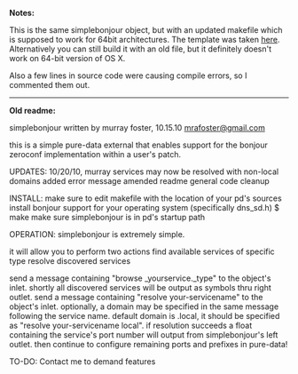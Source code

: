**Notes:**

This is the same simplebonjour object, but with an updated makefile which is supposed to work for 64bit architectures. The template was taken [here](http://puredata.info/docs/developer/MakefileTemplate). Alternatively you can still build it with an old file, but it definitely doesn't work on 64-bit version of OS X.

Also a few lines in source code were causing compile errors, so I commented them out.


-----
**Old readme:**

simplebonjour
written by murray foster, 10.15.10
mrafoster@gmail.com

this is a simple pure-data external that enables support for
the bonjour zeroconf implementation within a user's patch.

UPDATES:
10/20/10, murray
services may now be resolved with non-local domains
added error message
amended readme
general code cleanup

INSTALL:
make sure to edit makefile with the location of your pd's sources
install bonjour support for your operating system (specifically dns_sd.h)
$ make
make sure simplebonjour is in pd's startup path

OPERATION:
simplebonjour is extremely simple.  

it will allow you to perform two actions
find available services of specific type
resolve discovered services

send a message containing "browse _yourservice._type" to the object's inlet.  shortly all discovered services will be output as symbols thru right outlet. send a message containing "resolve your-servicename" to the object's inlet. optionally, a domain may be specified in the same message following the service name. default domain is .local, it should be specified as "resolve your-servicename local". if resolution succeeds a float containing the service's port number will output from simplebonjour's left outlet. then continue to configure remaining ports and prefixes in pure-data!

TO-DO:
Contact me to demand features
